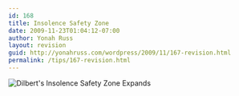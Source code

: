 ```yaml
---
id: 168
title: Insolence Safety Zone
date: 2009-11-23T01:04:12-07:00
author: Yonah Russ
layout: revision
guid: http://yonahruss.com/wordpress/2009/11/167-revision.html
permalink: /tips/167-revision.html
---
```

![Dilbert's Insolence Safety Zone Expands](http://dilbert.com/dyn_file/str_strip/74153/gif/strip.print/)